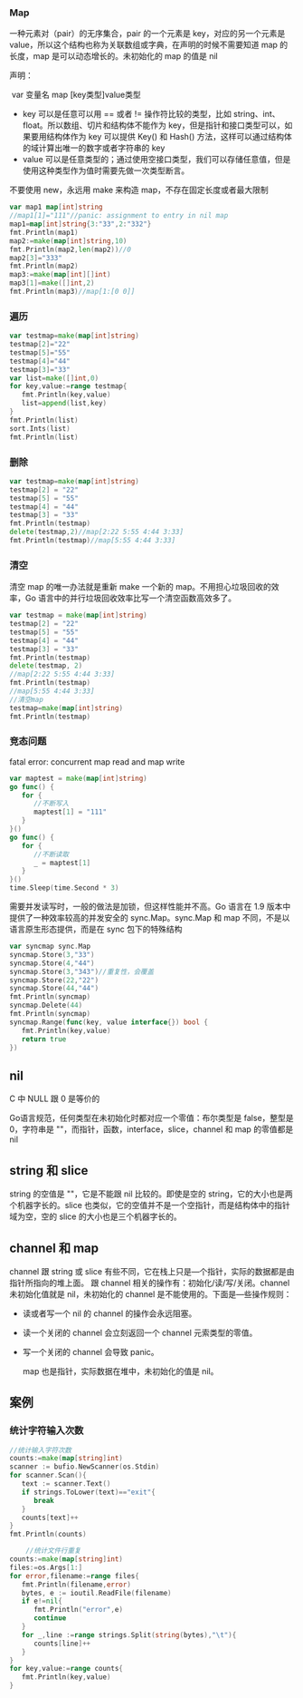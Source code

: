 ### Map

一种元素对（pair）的无序集合，pair 的一个元素是 key，对应的另一个元素是 value，所以这个结构也称为关联数组或字典，在声明的时候不需要知道 map 的长度，map 是可以动态增长的。未初始化的 map 的值是 nil

声明：

​		var 变量名 map [key类型]value类型

- key 可以是任意可以用 == 或者 != 操作符比较的类型，比如 string、int、float。所以数组、切片和结构体不能作为 key，但是指针和接口类型可以，如果要用结构体作为 key 可以提供 Key() 和 Hash() 方法，这样可以通过结构体的域计算出唯一的数字或者字符串的 key
- value 可以是任意类型的；通过使用空接口类型，我们可以存储任意值，但是使用这种类型作为值时需要先做一次类型断言。

不要使用 new，永远用 make 来构造 map，不存在固定长度或者最大限制

<!-- map 传递给函数的代价很小：在 32 位机器上占 4 个字节，64 位机器上占 8 个字节，无论实际上存储了多少数据。通过 key 在 map 中寻找值是很快的，比线性查找快得多，但是仍然比从数组和切片的索引中直接读取要慢 100 倍；所以如果很在乎性能的话还是建议用切片来解决问题。-->

```go
var map1 map[int]string
//map1[1]="111"//panic: assignment to entry in nil map
map1=map[int]string{3:"33",2:"332"}
fmt.Println(map1)
map2:=make(map[int]string,10)
fmt.Println(map2,len(map2))//0
map2[3]="333"
fmt.Println(map2)
map3:=make(map[int][]int)
map3[1]=make([]int,2)
fmt.Println(map3)//map[1:[0 0]]
```

### 遍历

```go
var testmap=make(map[int]string)
testmap[2]="22"
testmap[5]="55"
testmap[4]="44"
testmap[3]="33"
var list=make([]int,0)
for key,value:=range testmap{
   fmt.Println(key,value)
   list=append(list,key)
}
fmt.Println(list)
sort.Ints(list)
fmt.Println(list)
```

### 删除

```go
var testmap=make(map[int]string)
testmap[2] = "22"
testmap[5] = "55"
testmap[4] = "44"
testmap[3] = "33"
fmt.Println(testmap)
delete(testmap,2)//map[2:22 5:55 4:44 3:33]
fmt.Println(testmap)//map[5:55 4:44 3:33]
```

### 清空

清空 map 的唯一办法就是重新 make 一个新的 map。不用担心垃圾回收的效率，Go 语言中的并行垃圾回收效率比写一个清空函数高效多了。

```go
var testmap = make(map[int]string)
testmap[2] = "22"
testmap[5] = "55"
testmap[4] = "44"
testmap[3] = "33"
fmt.Println(testmap)
delete(testmap, 2)
//map[2:22 5:55 4:44 3:33]
fmt.Println(testmap)
//map[5:55 4:44 3:33]
//清空map
testmap=make(map[int]string)
fmt.Println(testmap)
```

### 竞态问题

fatal error: concurrent map read and map write

```go
var maptest = make(map[int]string)
go func() {
   for {
      //不断写入
      maptest[1] = "111"
   }
}()
go func() {
   for {
      //不断读取
      _ = maptest[1]
   }
}()
time.Sleep(time.Second * 3)
```

需要并发读写时，一般的做法是加锁，但这样性能并不高。Go 语言在 1.9 版本中提供了一种效率较高的并发安全的 sync.Map。sync.Map 和 map 不同，不是以语言原生形态提供，而是在 sync 包下的特殊结构

```go
var syncmap sync.Map
syncmap.Store(3,"33")
syncmap.Store(4,"44")
syncmap.Store(3,"343")//重复性，会覆盖
syncmap.Store(22,"22")
syncmap.Store(44,"44")
fmt.Println(syncmap)
syncmap.Delete(44)
fmt.Println(syncmap)
syncmap.Range(func(key, value interface{}) bool {
   fmt.Println(key,value)
   return true
})
```

## nil

 C 中 NULL 跟 0 是等价的 

Go语言规范，任何类型在未初始化时都对应一个零值：布尔类型是 false，整型是 0，字符串是 ""，而指针，函数，interface，slice，channel 和 map 的零值都是 nil

## string 和 slice

string 的空值是 ""，它是不能跟 nil 比较的。即使是空的 string，它的大小也是两个机器字长的。slice 也类似，它的空值并不是一个空指针，而是结构体中的指针域为空，空的 slice 的大小也是三个机器字长的。

## channel 和 map

channel 跟 string 或 slice 有些不同，它在栈上只是—个指针，实际的数据都是由指针所指向的堆上面。
跟 channel 相关的操作有：初始化/读/写/关闭。channel 未初始化值就是 nil，未初始化的 channel 是不能使用的。下面是—些操作规则：

- 读或者写一个 nil 的 channel 的操作会永远阻塞。

- 读一个关闭的 channel 会立刻返回一个 channel 元索类型的零值。

- 写一个关闭的 channel 会导致 panic。

  

  map 也是指针，实际数据在堆中，未初始化的值是 nil。

## 案例

### 统计字符输入次数

```go
//统计输入字符次数
counts:=make(map[string]int)
scanner := bufio.NewScanner(os.Stdin)
for scanner.Scan(){
   text := scanner.Text()
   if strings.ToLower(text)=="exit"{
      break
   }
   counts[text]++
}
fmt.Println(counts)
```

```go
	//统计文件行重复
counts:=make(map[string]int)
files:=os.Args[1:]
for error,filename:=range files{
   fmt.Println(filename,error)
   bytes, e := ioutil.ReadFile(filename)
   if e!=nil{
      fmt.Println("error",e)
      continue
   }
   for _,line :=range strings.Split(string(bytes),"\t"){
      counts[line]++
   }
}
for key,value:=range counts{
   fmt.Println(key,value)
}
```



